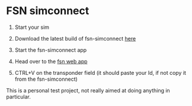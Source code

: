 # FSN simconnect

1. Start your sim

2. Download the latest build of fsn-simconnect [here](https://github.com/pedro2555/fsn-simconnect/releases/latest)

3. Start the fsn-simconnect app

4. Head over to the [fsn web app](https://pedro2555.github.io/fsn/#/telemetry)

5. CTRL+V on the transponder field (it should paste your Id, if not copy it from the fsn-simconnect)

This is a personal test project, not really aimed at doing anything in particular.
